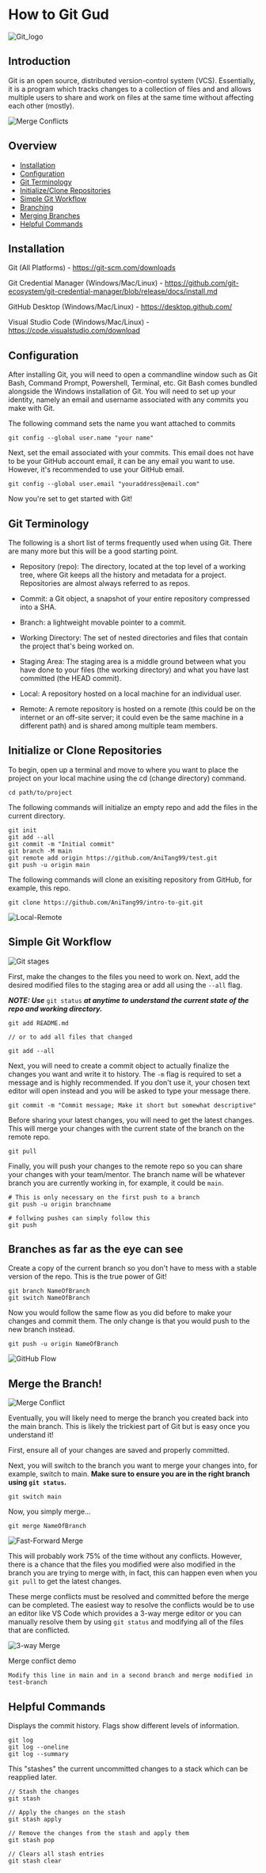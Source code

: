# How to Git Gud

![Git_logo](/assets/git-gud.jpg)

## Introduction

Git is an open source, distributed version-control system (VCS). Essentially, it is a program which tracks changes to a collection of files and and allows multiple users to share and work on files at the same time without affecting each other (mostly).

![Merge Conflicts](/assets/git-commands-copy.webp)

## Overview

-   [Installation](#installation)
-   [Configuration](#configuration)
-   [Git Terminology](#git-terminology)
-   [Initialize/Clone Repositories](#initialize-or-clone-repositories)
-   [Simple Git Workflow](#simple-git-workflow)
-   [Branching](#branches-as-far-as-the-eye-can-see)
-   [Merging Branches](#merge-the-branch)
-   [Helpful Commands](#helpful-commands)

## Installation

Git (All Platforms) - https://git-scm.com/downloads

Git Credential Manager (Windows/Mac/Linux) - https://github.com/git-ecosystem/git-credential-manager/blob/release/docs/install.md

GitHub Desktop (Windows/Mac/Linux) - https://desktop.github.com/

Visual Studio Code (Windows/Mac/Linux) - https://code.visualstudio.com/download

## Configuration

After installing Git, you will need to open a commandline window such as Git Bash, Command Prompt, Powershell, Terminal, etc. Git Bash comes bundled alongside the Windows installation of Git. You will need to set up your identity, namely an email and username associated with any commits you make with Git.

The following command sets the name you want attached to commits

```
git config --global user.name "your name"
```

Next, set the email associated with your commits. This email does not have to be your GitHub account email, it can be any email you want to use. However, it's recommended to use your GitHub email.

```
git config --global user.email "youraddress@email.com"
```

Now you're set to get started with Git!

## Git Terminology

The following is a short list of terms frequently used when using Git. There are many more but this will be a good starting point.

-   Repository (repo): The directory, located at the top level of a working tree, where Git keeps all the history and metadata for a project. Repositories are almost always referred to as repos.

-   Commit: a Git object, a snapshot of your entire repository compressed into a SHA.

-   Branch: a lightweight movable pointer to a commit.

-   Working Directory: The set of nested directories and files that contain the project that's being worked on.

-   Staging Area: The staging area is a middle ground between what you have done to your files (the working directory) and what you have last committed (the HEAD commit).

-   Local: A repository hosted on a local machine for an individual user.

-   Remote: A remote repository is hosted on a remote (this could be on the internet or an off-site server; it could even be the same machine in a different path) and is shared among multiple team members.

## Initialize or Clone Repositories

To begin, open up a terminal and move to where you want to place the project on your local machine using the cd (change directory) command.

```
cd path/to/project
```

The following commands will initialize an empty repo and add the files in the current directory.

```
git init
git add --all
git commit -m "Initial commit"
git branch -M main
git remote add origin https://github.com/AniTang99/test.git
git push -u origin main
```

The following commands will clone an exisiting repository from GitHub, for example, this repo.

```
git clone https://github.com/AniTang99/intro-to-git.git
```

![Local-Remote](/assets/local-remote.png)

## Simple Git Workflow

![Git stages](/assets/git_stages.png)

First, make the changes to the files you need to work on. Next, add the desired modified files to the staging area or add all using the `--all` flag.

**_NOTE: Use_** `git status` **_at anytime to understand the current state of the repo and working directory._**

```
git add README.md

// or to add all files that changed

git add --all
```

Next, you will need to create a commit object to actually finalize the changes you want and write it to history. The `-m` flag is required to set a message and is highly recommended. If you don't use it, your chosen text editor will open instead and you will be asked to type your message there.

```
git commit -m "Commit message; Make it short but somewhat descriptive"
```

Before sharing your latest changes, you will need to get the latest changes. This will merge your changes with the current state of the branch on the remote repo.

```
git pull
```

Finally, you will push your changes to the remote repo so you can share your changes with your team/mentor. The branch name will be whatever branch you are currently working in, for example, it could be `main`.

```
# This is only necessary on the first push to a branch
git push -u origin branchname

# follwing pushes can simply follow this
git push
```

## Branches as far as the eye can see

Create a copy of the current branch so you don't have to mess with a stable version of the repo. This is the true power of Git!

```
git branch NameOfBranch
git switch NameOfBranch
```

Now you would follow the same flow as you did before to make your changes and commit them. The only change is that you would push to the new branch instead.

```
git push -u origin NameOfBranch
```

![GitHub Flow](/assets/github-flow.png)

## Merge the Branch!

![Merge Conflict](/assets/winter-is-coming-brace-yourself-merge-conflicts-are-coming.webp)

Eventually, you will likely need to merge the branch you created back into the main branch. This is likely the trickiest part of Git but is easy once you understand it!

First, ensure all of your changes are saved and properly committed.

Next, you will switch to the branch you want to merge your changes into, for example, switch to main. **Make sure to ensure you are in the right branch using `git status`.**

```
git switch main
```

Now, you simply merge...

```
git merge NameOfBranch
```

![Fast-Forward Merge](/assets/03-04%20Fast%20forward%20merge.svg)

This will probably work 75% of the time without any conflicts. However, there is a chance that the files you modified were also modified in the branch you are trying to merge with, in fact, this can happen even when you `git pull` to get the latest changes.

These merge conflicts must be resolved and committed before the merge can be completed. The easiest way to resolve the conflicts would be to use an editor like VS Code which provides a 3-way merge editor or you can manually resolve them by using `git status` and modifying all of the files that are conflicted.

![3-way Merge](/assets/05-06%20Fast%20forward%20merge.svg)

Merge conflict demo

```
Modify this line in main and in a second branch and merge modified in test-branch
```

## Helpful Commands

Displays the commit history. Flags show different levels of information.

```
git log
git log --oneline
git log --summary
```

This "stashes" the current uncommitted changes to a stack which can be reapplied later.

```
// Stash the changes
git stash

// Apply the changes on the stash
git stash apply

// Remove the changes from the stash and apply them
git stash pop

// Clears all stash entries
git stash clear
```
